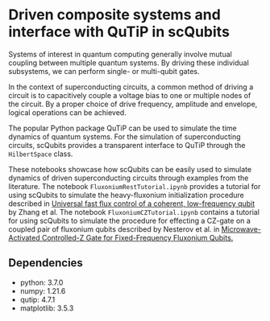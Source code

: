 # Driven composite systems and interface with QuTiP in scQubits

Systems of interest in quantum computing generally involve mutual coupling between multiple quantum systems.
By driving these individual subsystems, we can perform single- or multi-qubit gates.

In the context of superconducting circuits, a common method of driving a circuit is to capacitively couple a voltage bias to one or multiple nodes of the circuit. 
By a proper choice of drive frequency, amplitude and envelope, logical operations can be achieved.

The popular Python package QuTiP can be used to simulate the time dynamics of quantum systems. 
For the simulation of superconducting circuits, scQubits provides a transparent interface to QuTiP through the `HilbertSpace` class.

These notebooks showcase how scQubits can be easily used to simulate dynamics of driven superconducting circuits through examples from the literature. The notebook
`FluxoniumRestTutorial.ipynb` provides a tutorial for using scQubits to simulate the heavy-fluxonium initialization procedure described in [Universal fast flux control of a coherent, low-frequency qubit](https://journals.aps.org/prx/pdf/10.1103/PhysRevX.11.011010) by Zhang et al. The notebook `FluxoniumCZTutorial.ipynb` contains a tutorial for using scQubits to simulate the procedure for effecting a CZ-gate on a coupled pair of fluxonium qubits described by Nesterov et al. in [Microwave-Activated Controlled-Z Gate for Fixed-Frequency Fluxonium Qubits.](https://arxiv.org/abs/1802.03095)

## Dependencies

* python: 3.7.0
* numpy: 1.21.6
* qutip: 4.7.1
* matplotlib: 3.5.3